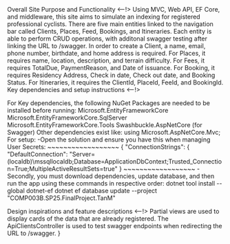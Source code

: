 <!--> Overall Site Purpose and Functionality <--!>
Using MVC, Web API, EF Core, and middleware, this site aims to simulate an indexing for registered professional cyclists.
There are five main entities linked to the navigation bar called Clients, Places, Feed, Bookings, and Itineraries.
Each entity is able to perform CRUD operations, with additonal swagger testing after linking the URL to /swagger.
In order to create a Client, a name, email, phone number, birthdate, and home address is required.
For Places, it requires name, location, description, and terrain difficulty.
For Fees, it requires TotalDue, PaymentReason, and Date of issuance.
For Booking, it requires Residency Address, Check in date, Check out date, and Booking Status.
For Itineraries, it requires the ClientId, PlaceId, FeeId, and BookingId.

<!--> Key dependencies and setup instructions <--!>
For Key dependencies, the following NuGet Packages are needed to be installed before running:
	Microsoft.EntityFrameworkCore
	Microsoft.EntityFrameworkCore.SqlServer
	Microsoft.EntityFrameworkCore.Tools
	Swashbuckle.AspNetCore (for Swagger)
Other dependencies exist like:
	using Microsoft.AspNetCore.Mvc;
For setup:
	-Open the solution and ensure you have this when managing User Secrets:
	~~~~~~~~~~~~~~~~~~
	{
    "ConnectionStrings": {
        "DefaultConnection": "Server=(localdb)\\mssqllocaldb;Database=ApplicationDbContext;Trusted_Connection=True;MultipleActiveResultSets=true"
    }
	~~~~~~~~~~~~~~~~~~
	-Secondly, you must download dependencies, update database, and then run the app using these commands in respective order: 
		dotnet tool install --global dotnet-ef
		dotnet ef database update --project "COMP003B.SP25.FinalProject.TanM"
<!--> Design inspirations and feature descriptions <--!>
Partial views are used to display cards of the data that are already registered.
The ApiClientsController is used to test swagger endpoints when redirecting the URL to /swagger.
}